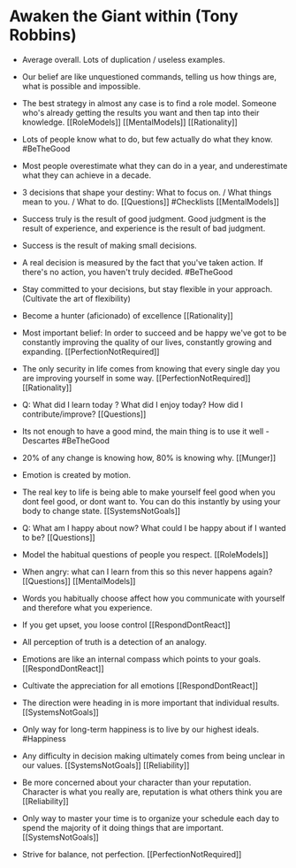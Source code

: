 # Awaken the Giant within (Tony Robbins)

- Average overall. Lots of duplication / useless examples.

- Our belief are like unquestioned commands, telling us how things are, what is possible and impossible.

- The best strategy in almost any case is to find a role model. Someone who's already getting the results you want and then tap into their knowledge. [[RoleModels]] [[MentalModels]] [[Rationality]]

- Lots of people know what to do, but few actually do what they know. #BeTheGood

- Most people overestimate what they can do in a year, and underestimate what they can achieve in a decade.

- 3 decisions that shape your destiny: What to focus on. / What things mean to you. / What to do. [[Questions]] #Checklists [[MentalModels]]

- Success truly is the result of good judgment. Good judgment is the result of experience, and experience is the result of bad judgment. 

- Success is the result of making small decisions. 

- A real decision is measured by the fact that you've taken action. If there's no action, you haven't truly decided. #BeTheGood

- Stay committed to your decisions, but stay flexible in your approach. (Cultivate the art of flexibility)

- Become a hunter (aficionado) of excellence [[Rationality]]

- Most important belief: In order to succeed and be happy we've got to be constantly improving the quality of our lives, constantly growing and expanding. [[PerfectionNotRequired]]

- The only security in life comes from knowing that every single day you are improving yourself in some way. [[PerfectionNotRequired]] [[Rationality]]

- Q: What did I learn today ? What did I enjoy today? How did I contribute/improve? [[Questions]]

- Its not enough to have a good mind, the main thing is to use it well - Descartes #BeTheGood

- 20% of any change is knowing how, 80% is knowing why. [[Munger]]

- Emotion is created by motion.

- The real key to life is being able to make yourself feel good when you dont feel good, or dont want to. You can do this instantly by using your body to change state. [[SystemsNotGoals]]

- Q: What am I happy about now? What could I be happy about if I wanted to be? [[Questions]]

- Model the habitual questions of people you respect. [[RoleModels]]

- When angry: what can I learn from this so this never happens again? [[Questions]] [[MentalModels]]

- Words you habitually choose affect how you communicate with yourself and therefore what you experience.

- If you get upset, you loose control [[RespondDontReact]]

- All perception of truth is a detection of an analogy.

- Emotions are like an internal compass which points to your goals.  [[RespondDontReact]]

- Cultivate the appreciation for all emotions [[RespondDontReact]]

- The direction were heading in is more important that individual results. [[SystemsNotGoals]]

- Only way for long-term happiness is to live by our highest ideals. #Happiness

- Any difficulty in decision making ultimately comes from being unclear in our values. [[SystemsNotGoals]] [[Reliability]]

- Be more concerned about your character than your reputation. Character is what you really are, reputation is what others think you are [[Reliability]]

- Only way to master your time is to organize your schedule each day to spend the majority of it doing things that are important. [[SystemsNotGoals]] 

- Strive for balance, not perfection. [[PerfectionNotRequired]]
